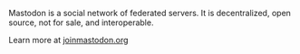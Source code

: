 
Mastodon is a social network of federated servers. It is decentralized, open source, not for sale, and interoperable.

Learn more at [joinmastodon.org](https://joinmastodon.org)
